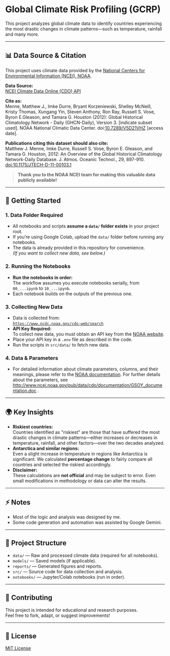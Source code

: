 # Global Climate Risk Profiling (GCRP)

This project analyzes global climate data to identify countries experiencing the most drastic changes in climate patterns—such as temperature, rainfall and many more.

---

## 📊 Data Source & Citation

This project uses climate data provided by the [National Centers for Environmental Information (NCEI), NOAA](https://www.ncei.noaa.gov/).

**Data Source:**  
[NCEI Climate Data Online (CDO) API](https://www.ncdc.noaa.gov/cdo-web/search)

**Cite as:**  
Menne, Matthew J., Imke Durre, Bryant Korzeniewski, Shelley McNeill, Kristy Thomas, Xungang Yin, Steven Anthony, Ron Ray, Russell S. Vose, Byron E.Gleason, and Tamara G. Houston (2012): Global Historical Climatology Network - Daily (GHCN-Daily), Version 3. [indicate subset used]. NOAA National Climatic Data Center. doi:[10.7289/V5D21VHZ](https://doi.org/10.7289/V5D21VHZ) [access date].

**Publications citing this dataset should also cite:**  
Matthew J. Menne, Imke Durre, Russell S. Vose, Byron E. Gleason, and Tamara G. Houston, 2012: An Overview of the Global Historical Climatology Network-Daily Database. J. Atmos. Oceanic Technol., 29, 897-910. [doi:10.1175/JTECH-D-11-00103.1](https://doi.org/10.1175/JTECH-D-11-00103.1)

> **Thank you to the NOAA NCEI team for making this valuable data publicly available!**

---

## 🚀 Getting Started

### 1. **Data Folder Required**
- All notebooks and scripts **assume a `data/` folder exists** in your project root.
- If you’re using Google Colab, upload the `data/` folder before running any notebooks.
- The data is already provided in this repository for convenience.  
  *(If you want to collect new data, see below.)*

### 2. **Running the Notebooks**
- **Run the notebooks in order:**  
  The workflow assumes you execute notebooks serially, from `00_...ipynb` to `10_...ipynb`.
- Each notebook builds on the outputs of the previous one.

### 3. **Collecting New Data**
- Data is collected from:  
  [`https://www.ncdc.noaa.gov/cdo-web/search`](https://www.ncdc.noaa.gov/cdo-web/search)
- **API Key Required:**  
  To collect new data, you must obtain an API key from the [NOAA website](https://www.ncdc.noaa.gov/cdo-web/token).
- Place your API key in a `.env` file as described in the code.
- Run the scripts in `src/data/` to fetch new data.

### 4. **Data & Parameters**
- For detailed information about climate parameters, columns, and their meanings, please refer to the [NOAA documentation](https://www.ncei.noaa.gov/support/access-data-service-api-user-documentation). For further details about the parameters, see http://www.ncei.noaa.gov/pub/data/cdo/documentation/GSOY_documentation.doc .

---

## 🌍 Key Insights

- **Riskiest countries:**  
  Countries identified as "riskiest" are those that have suffered the most drastic changes in climate patterns—either increases or decreases in temperature, rainfall, and other factors—over the two decades analyzed.
- **Antarctica and similar regions:**  
  Even a slight increase in temperature in regions like Antarctica is significant. We calculated **percentage change** to fairly compare all countries and selected the riskiest accordingly.
- **Disclaimer:**  
  These calculations are **not official** and may be subject to error. Even small modifications in methodology or data can alter the results.

---

## ⚡️ Notes

- Most of the logic and analysis was designed by me.
- Some code generation and automation was assisted by Google Gemini.

---

## 📂 Project Structure

- `data/` — Raw and processed climate data (required for all notebooks).
- `models/` — Saved models (if applicable).
- `reports/` — Generated figures and reports.
- `src/` — Source code for data collection and analysis.
- `notebooks/` — Jupyter/Colab notebooks (run in order).

---

## 📢 Contributing

This project is intended for educational and research purposes.  
Feel free to fork, adapt, or suggest improvements!

---

## 📜 License

[MIT License](LICENSE)
